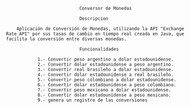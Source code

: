                                 Conversor de Monedas

                                Descripcion

        Aplicación de Conversión de Monedas, utilizando la API "Exchange Rate API" por sus tasas de cambio en tiempo real creada en Java, que facilita la conversión entre diversas monedas.

                                Funcionalidades       

                1.- Convertir peso argentino a dolar estadounidense.
                2.- Convertir dolar estadounidense a peso argentino.
                3.- Convertir real brasileño a dolar estadounidense.
                4.- Convertir dolar estadounidense a real brasileño.
                5.- Convertir peso colombiano a dolar estadounidense.
                6.- Convertir dolar estadounidense a peso colombiano.
                7.- Convertir peso mexicano a dolar estadounidense.
                8.- Convertir dolar estadounidense a peso mexicano.
                9.- genera un registro de las conversiones

        



